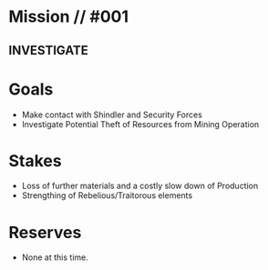# Mission // #001
## INVESTIGATE
# Goals
- Make contact with Shindler and Security Forces
- Investigate Potential Theft of Resources from Mining Operation

# Stakes
- Loss of further materials and a costly slow down of Production
- Strengthing of Rebelious/Traitorous elements

# Reserves
- None at this time.
